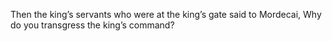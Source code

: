 Then the king’s servants who were at the king’s gate said to Mordecai, Why do you transgress the king’s command?
